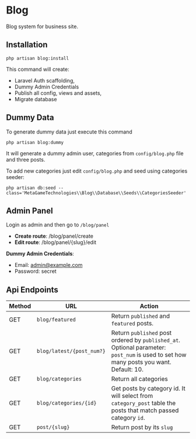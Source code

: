 
# Blog

Blog system for business site.

## Installation

```
php artisan blog:install
```
This command will create:

 - Laravel Auth scaffolding, 
 - Dummy Admin Credentials 
 - Publish all config, views and assets,  
 - Migrate database
 
## Dummy Data

To generate dummy data just execute this command 
```
php artisan blog:dummy
```
It will generate a dummy admin user, categories from `config/blog.php` file and three posts.

To add new categories just edit `config/blog.php` and seed using categories seeder:
```
php artisan db:seed --class='MetaGameTechnologies\\Blog\\Database\\Seeds\\CategoriesSeeder'
```

## Admin Panel
Login as admin and then go to `/blog/panel`

- **Create route**: /blog/panel/create
- **Edit route**: /blog/panel/{slug}/edit

**Dummy Admin Credentials**:
- Email: admin@example.com
- Password: secret

## Api Endpoints

|  Method | URL  | Action  |
|---|---|---|
|  GET | `blog/featured`  |  Return `published` and `featured` posts. |
|  GET | `blog/latest/{post_num?}`  |  Return `published` post ordered by `published_at`. Optional parameter: `post_num` is used to set how many posts you want. Default: 10.  |
|  GET |  `blog/categories` | Return all categories  |
|  GET |  `blog/categories/{id}` | Get posts by category id. It will select from `category_post` table the posts that match passed category `id`.  |
|  GET |  `post/{slug}` |  Return post by its `slug` |




